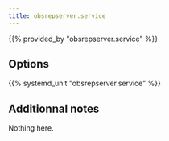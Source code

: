 ```yaml
---
title: obsrepserver.service
---
```


{{% provided_by "obsrepserver.service" %}}

## Options

{{% systemd_unit "obsrepserver.service" %}}

## Additionnal notes

Nothing here.
